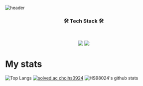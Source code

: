 ![header](https://capsule-render.vercel.app/api?type=Rounded&color=B8F8FB&height=100&section=header&text=Choi%20H.S&fontSize=50)
<h3 align="center"><b>🛠 Tech Stack 🛠</b></h3>
</br>
<p align="center">
<img src="https://img.shields.io/badge/Python-3766AB?style=flat-square&logo=Python&logoColor=white"/></a>
<img src="https://img.shields.io/badge/C-A8B9CC?style=flat-square&logo=C&logoColor=white"/></a>
 
# My stats
![Top Langs](https://github-readme-stats.vercel.app/api/top-langs/?username=HS98094)
[![solved.ac choihs0924](http://mazassumnida.wtf/api/generate_badge?boj=choihs0924)](https://solved.ac/choihs0924)
![HS98024's github stats](https://github-readme-stats.vercel.app/api?username=HS98094&show_icons=true)

<!--
**HS98094/HS98094** is a ✨ _special_ ✨ repository because its `README.md` (this file) appears on your GitHub profile.

Here are some ideas to get you started:

- 🔭 I’m currently working on ...
- 🌱 I’m currently learning ...
- 👯 I’m looking to collaborate on ...
- 🤔 I’m looking for help with ...
- 💬 Ask me about ...
- 📫 How to reach me: ...
- 😄 Pronouns: ...
- ⚡ Fun fact: ...
- ![](https://img.shields.io/github/followers/HS98094?style=social)
- [![Hits](https://hits.seeyoufarm.com/api/count/incr/badge.svg?url=https%3A%2F%2Fgithub.com%2FHS98094&count_bg=%2379C83D&title_bg=%23555555&icon=&icon_color=%23E7E7E7&title=hits&edge_flat=false)](https://hits.seeyoufarm.com)
